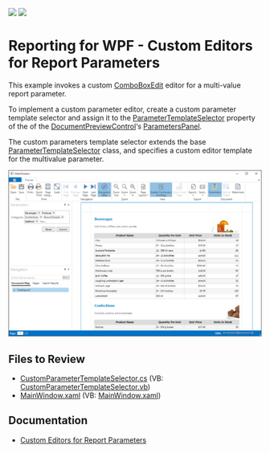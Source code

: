 <!-- default badges list -->
[![](https://img.shields.io/badge/Open_in_DevExpress_Support_Center-FF7200?style=flat-square&logo=DevExpress&logoColor=white)](https://supportcenter.devexpress.com/ticket/details/E3359)
[![](https://img.shields.io/badge/📖_How_to_use_DevExpress_Examples-e9f6fc?style=flat-square)](https://docs.devexpress.com/GeneralInformation/403183)
<!-- default badges end -->
# Reporting for WPF - Custom Editors for Report Parameters


This example invokes a custom [ComboBoxEdit](https://docs.devexpress.com/WindowsForms/DevExpress.XtraEditors.ComboBoxEdit) editor for a multi-value report parameter.

To implement a custom parameter editor, create a custom parameter template selector and assign it to the [ParameterTemplateSelector](https://docs.devexpress.com/WPF/DevExpress.Xpf.Printing.Parameters.ParametersPanel.ParameterTemplateSelector) property of the of the [DocumentPreviewControl](https://docs.devexpress.com/WPF/DevExpress.Xpf.Printing.DocumentPreviewControl)‘s [ParametersPanel](https://docs.devexpress.com/WPF/DevExpress.Xpf.Printing.Parameters.ParametersPanel). 

The custom parameters template selector extends the base [ParameterTemplateSelector](https://docs.devexpress.com/WPF/DevExpress.Xpf.Printing.Parameters.ParameterTemplateSelector) class, and specifies a custom editor template for the multivalue parameter.

![Screenshot](Images/screenshot.png)
## Files to Review

* [CustomParameterTemplateSelector.cs](./CS/CustomParameterEditorsWPF/CustomParameterTemplateSelector.cs) (VB: [CustomParameterTemplateSelector.vb](./VB/CustomParameterEditorsWPF/CustomParameterTemplateSelector.vb))
* [MainWindow.xaml](./CS/CustomParameterEditorsWPF/MainWindow.xaml) (VB: [MainWindow.xaml](./VB/CustomParameterEditorsWPF/MainWindow.xaml))

## Documentation

* [Custom Editors for Report Parameters](https://docs.devexpress.com/XtraReports/17763/wpf-reporting/wpf-reporting-document-preview/api-and-customization/provide-custom-editors-for-report-parameters)

